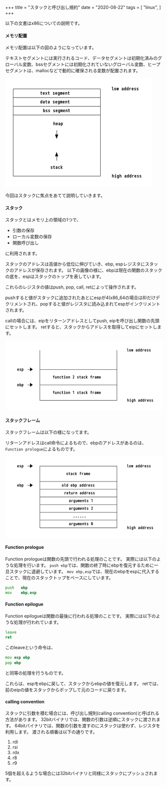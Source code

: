 +++
title = "スタックと呼び出し規約"
date = "2020-08-22"
tags = [
    "linux",
]
+++

以下の文書はx86についての説明です。

#### メモリ配置
メモリ配置は以下の図のようになっています。

テキストセグメントには実行されるコード、データセグメントは初期化済みのグローバル変数、bssセグメントには初期化されていないグローバル変数、ヒープセグメントは、mallocなどで動的に確保される変数が配置されます。

<img src=./memory.png>

今回はスタックに焦点をあてて説明していきます。

#### スタック
スタックとはメモリ上の領域の1つで、

- 引数の保存
- ローカル変数の保存
- 関数呼び出し

に利用されます。

スタックのアドレスは高値から低位に伸びていき、ebp, espレジスタにスタックのアドレスが保存されます。
以下の画像の様に、ebpは現在の関数のスタックの底を、espはスタックのトップを表しています。

これらのレジスタの値はpush, pop, call, retによって操作されます。

pushすると値がスタックに追加されたあとにespが4(x86_64の場合は8)だけデクリメントされ、popすると値がレジスタに読み込まれてespがインクリメントされます。

callの場合には、eipをリターンアドレスとしてpush, eipを呼び出し関数の先頭にセットします。
retすると、スタックからアドレスを取得してeipにセットします。

<img src=./stack.png>

#### スタックフレーム
スタックフレームは以下の様になってます。

リターンアドレスはcall命令によるもので、ebpのアドレスがあるのは、`Function prologue`によるものです。

<img src=./stackframe.png>


#### Function prologue
Function prologueは関数の先頭で行われる処理のことです。
実際には以下のような処理を行います。
`push ebp`では、関数の終了時にebpを復元するために一旦スタックに退避しています。
`mov ebp,esp`では、現在のebpをespに代入することで、現在のスタックトップをベースにしています。

```asm
push   ebp
mov    ebp,esp
```

#### Function epilogue
Function epilogueは関数の最後に行われる処理のことです。
実際には以下のような処理が行われています。
```asm
leave
ret
```

このleaveという命令は、
```asm
mov esp ebp
pop ebp
```
と同等の処理を行うものです。

これらは、espをebpに戻して、スタックからebpの値を復元します。
retでは、前のeipの値をスタックからポップして元のコードに戻ります。


#### calling convention
スタックに引数を積む場合には、呼び出し規則(calling convention)と呼ばれる方法があります。
32bitバイナリでは、関数の引数は逆順にスタックに渡されます。
64bitバイナリでは、関数の引数を渡すのにスタックは使わず、レジスタを利用します。
渡される順番は以下の通りです。
1. rdi
2. rsi
3. rdx
4. r8
5. r9

5個を超えるような場合には32bitバイナリと同様にスタックにプッシュされます。
